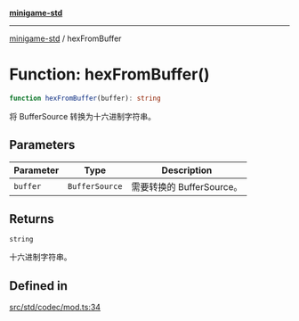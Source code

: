 [**minigame-std**](../README.md)

***

[minigame-std](../README.md) / hexFromBuffer

# Function: hexFromBuffer()

```ts
function hexFromBuffer(buffer): string
```

将 BufferSource 转换为十六进制字符串。

## Parameters

| Parameter | Type | Description |
| ------ | ------ | ------ |
| `buffer` | `BufferSource` | 需要转换的 BufferSource。 |

## Returns

`string`

十六进制字符串。

## Defined in

[src/std/codec/mod.ts:34](https://github.com/JiangJie/minigame-std/blob/ddafbfd7359780ec38a81aeff021a80d33e07eb0/src/std/codec/mod.ts#L34)
